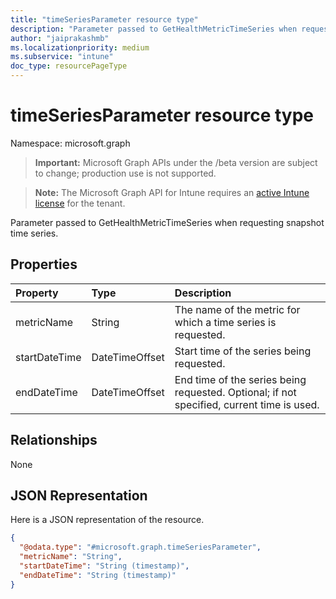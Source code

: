 ```yaml
---
title: "timeSeriesParameter resource type"
description: "Parameter passed to GetHealthMetricTimeSeries when requesting snapshot time series."
author: "jaiprakashmb"
ms.localizationpriority: medium
ms.subservice: "intune"
doc_type: resourcePageType
---
```


# timeSeriesParameter resource type

Namespace: microsoft.graph
> **Important:** Microsoft Graph APIs under the /beta version are subject to change; production use is not supported.

> **Note:** The Microsoft Graph API for Intune requires an [active Intune license](https://go.microsoft.com/fwlink/?linkid=839381) for the tenant.


Parameter passed to GetHealthMetricTimeSeries when requesting snapshot time series.

## Properties
|Property|Type|Description|
|:---|:---|:---|
|metricName|String|The name of the metric for which a time series is requested.|
|startDateTime|DateTimeOffset|Start time of the series being requested.|
|endDateTime|DateTimeOffset|End time of the series being requested. Optional; if not specified, current time is used.|

## Relationships
None

## JSON Representation
Here is a JSON representation of the resource.
<!-- {
  "blockType": "resource",
  "@odata.type": "microsoft.graph.timeSeriesParameter"
}
-->
``` json
{
  "@odata.type": "#microsoft.graph.timeSeriesParameter",
  "metricName": "String",
  "startDateTime": "String (timestamp)",
  "endDateTime": "String (timestamp)"
}
```
